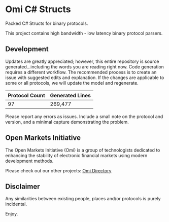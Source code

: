 # Omi C# Structs

Packed C# Structs for binary protocols.

This project contains high bandwidth - low latency binary protocol parsers.


## Development

Updates are greatly appreciated; however, this entire repository is source generated...including the words you are reading right now. Code generation requires a different workflow.  The recommended process is to create an issue with suggested edits and explanation.  If the changes are applicable to some or all protocols, we will update the model and regenerate.

|Protocol Count | Generated Lines|
|--- | ---|
|97 | 269,477|

Please report any errors as issues.  Include a small note on the protocol and version, and a minimal capture demonstrating the problem.

## Open Markets Initiative

The Open Markets Initiative (Omi) is a group of technologists dedicated to enhancing the stability of electronic financial markets using modern development methods.

Please check out our other projects: [Omi Directory](https://github.com/Open-Markets-Initiative/Directory "Open Markets Initiative Repository Directory")

## Disclaimer

Any similarities between existing people, places and/or protocols is purely incidental.

Enjoy.


[Asx.Securities.T24.Itch.v1.13.Organization]: https://github.com/Open-Markets-Initiative/CSharp.Hft.Structs/tree/master/Asx "Australian Securities Exchange"
[Asx.Securities.T24.Itch.v1.13.Structs]: https://github.com/Open-Markets-Initiative/CSharp.Hft.Structs/blob/master/Asx/Asx.Securities.T24.Itch.v1.13.cs "Australian Securities Exchange 1.13 C# Parsers Source File"
[Cboe.Equities.Bzx.OrderEntry.Boe.v2.3.Organization]: https://github.com/Open-Markets-Initiative/CSharp.Hft.Structs/tree/master/Cboe "Chicago Board Options Exchange"
[Cboe.Equities.Bzx.OrderEntry.Boe.v2.3.Structs]: https://github.com/Open-Markets-Initiative/CSharp.Hft.Structs/blob/master/Cboe/Cboe.Equities.Bzx.OrderEntry.Boe.v2.3.cs "Chicago Board Options Exchange 2.3 C# Parsers Source File"
[Cboe.Equities.Edgx.OrderEntry.Boe.v2.3.Organization]: https://github.com/Open-Markets-Initiative/CSharp.Hft.Structs/tree/master/Cboe "Chicago Board Options Exchange"
[Cboe.Equities.Edgx.OrderEntry.Boe.v2.3.Structs]: https://github.com/Open-Markets-Initiative/CSharp.Hft.Structs/blob/master/Cboe/Cboe.Equities.Edgx.OrderEntry.Boe.v2.3.cs "Chicago Board Options Exchange 2.3 C# Parsers Source File"
[Cboe.Futures.DepthOfBook.Pitch.v1.1.6.Organization]: https://github.com/Open-Markets-Initiative/CSharp.Hft.Structs/tree/master/Cboe "Chicago Board Options Exchange"
[Cboe.Futures.DepthOfBook.Pitch.v1.1.6.Structs]: https://github.com/Open-Markets-Initiative/CSharp.Hft.Structs/blob/master/Cboe/Cboe.Futures.DepthOfBook.Pitch.v1.1.6.cs "Chicago Board Options Exchange 1.1.6 C# Parsers Source File"
[Cboe.Options.ComplexDepthOfBook.Pitch.v2.1.18.Organization]: https://github.com/Open-Markets-Initiative/CSharp.Hft.Structs/tree/master/Cboe "Chicago Board Options Exchange"
[Cboe.Options.ComplexDepthOfBook.Pitch.v2.1.18.Structs]: https://github.com/Open-Markets-Initiative/CSharp.Hft.Structs/blob/master/Cboe/Cboe.Options.ComplexDepthOfBook.Pitch.v2.1.18.cs "Chicago Board Options Exchange 2.1.18 C# Parsers Source File"
[Cboe.Options.Bzx.OrderEntry.Boe.v2.10.Organization]: https://github.com/Open-Markets-Initiative/CSharp.Hft.Structs/tree/master/Cboe "Chicago Board Options Exchange"
[Cboe.Options.Bzx.OrderEntry.Boe.v2.10.Structs]: https://github.com/Open-Markets-Initiative/CSharp.Hft.Structs/blob/master/Cboe/Cboe.Options.Bzx.OrderEntry.Boe.v2.10.cs "Chicago Board Options Exchange 2.10 C# Parsers Source File"
[Cboe.Options.C1.AuctionFeed.Pitch.v1.1.1.Organization]: https://github.com/Open-Markets-Initiative/CSharp.Hft.Structs/tree/master/Cboe "Chicago Board Options Exchange"
[Cboe.Options.C1.AuctionFeed.Pitch.v1.1.1.Structs]: https://github.com/Open-Markets-Initiative/CSharp.Hft.Structs/blob/master/Cboe/Cboe.Options.C1.AuctionFeed.Pitch.v1.1.1.cs "Chicago Board Options Exchange 1.1.1 C# Parsers Source File"
[Cboe.Options.C1.OrderEntry.Boe.v2.10.Organization]: https://github.com/Open-Markets-Initiative/CSharp.Hft.Structs/tree/master/Cboe "Chicago Board Options Exchange"
[Cboe.Options.C1.OrderEntry.Boe.v2.10.Structs]: https://github.com/Open-Markets-Initiative/CSharp.Hft.Structs/blob/master/Cboe/Cboe.Options.C1.OrderEntry.Boe.v2.10.cs "Chicago Board Options Exchange 2.10 C# Parsers Source File"
[Cboe.Options.Edgx.AuctionFeed.Pitch.v1.1.1.Organization]: https://github.com/Open-Markets-Initiative/CSharp.Hft.Structs/tree/master/Cboe "Chicago Board Options Exchange"
[Cboe.Options.Edgx.AuctionFeed.Pitch.v1.1.1.Structs]: https://github.com/Open-Markets-Initiative/CSharp.Hft.Structs/blob/master/Cboe/Cboe.Options.Edgx.AuctionFeed.Pitch.v1.1.1.cs "Chicago Board Options Exchange 1.1.1 C# Parsers Source File"
[Cboe.Options.Edgx.OrderEntry.Boe.v2.10.Organization]: https://github.com/Open-Markets-Initiative/CSharp.Hft.Structs/tree/master/Cboe "Chicago Board Options Exchange"
[Cboe.Options.Edgx.OrderEntry.Boe.v2.10.Structs]: https://github.com/Open-Markets-Initiative/CSharp.Hft.Structs/blob/master/Cboe/Cboe.Options.Edgx.OrderEntry.Boe.v2.10.cs "Chicago Board Options Exchange 2.10 C# Parsers Source File"
[Cboe.Options.DepthOfBook.Pitch.v2.39.4.Organization]: https://github.com/Open-Markets-Initiative/CSharp.Hft.Structs/tree/master/Cboe "Chicago Board Options Exchange"
[Cboe.Options.DepthOfBook.Pitch.v2.39.4.Structs]: https://github.com/Open-Markets-Initiative/CSharp.Hft.Structs/blob/master/Cboe/Cboe.Options.DepthOfBook.Pitch.v2.39.4.cs "Chicago Board Options Exchange 2.39.4 C# Parsers Source File"
[Cboe.Options.MarketDataFeed.Csm.v1.4.2.Organization]: https://github.com/Open-Markets-Initiative/CSharp.Hft.Structs/tree/master/Cboe "Chicago Board Options Exchange"
[Cboe.Options.MarketDataFeed.Csm.v1.4.2.Structs]: https://github.com/Open-Markets-Initiative/CSharp.Hft.Structs/blob/master/Cboe/Cboe.Options.MarketDataFeed.Csm.v1.4.2.cs "Chicago Board Options Exchange 1.4.2 C# Parsers Source File"
[Cboe.Options.MarketLevel2.Csm.v1.0.4.Organization]: https://github.com/Open-Markets-Initiative/CSharp.Hft.Structs/tree/master/Cboe "Chicago Board Options Exchange"
[Cboe.Options.MarketLevel2.Csm.v1.0.4.Structs]: https://github.com/Open-Markets-Initiative/CSharp.Hft.Structs/blob/master/Cboe/Cboe.Options.MarketLevel2.Csm.v1.0.4.cs "Chicago Board Options Exchange 1.0.4 C# Parsers Source File"
[Cboe.Options.OpeningAuction.Csm.v1.0.Organization]: https://github.com/Open-Markets-Initiative/CSharp.Hft.Structs/tree/master/Cboe "Chicago Board Options Exchange"
[Cboe.Options.OpeningAuction.Csm.v1.0.Structs]: https://github.com/Open-Markets-Initiative/CSharp.Hft.Structs/blob/master/Cboe/Cboe.Options.OpeningAuction.Csm.v1.0.cs "Chicago Board Options Exchange 1.0 C# Parsers Source File"
[Cme.Futures.Mdp3.Sbe.v1.5.Organization]: https://github.com/Open-Markets-Initiative/CSharp.Hft.Structs/tree/master/Cme "Chicago Mercantile Exchange"
[Cme.Futures.Mdp3.Sbe.v1.5.Structs]: https://github.com/Open-Markets-Initiative/CSharp.Hft.Structs/blob/master/Cme/Cme.Futures.Mdp3.Sbe.v1.5.cs "Chicago Mercantile Exchange 1.5 C# Parsers Source File"
[Cme.Futures.Mdp3.Sbe.v1.6.Organization]: https://github.com/Open-Markets-Initiative/CSharp.Hft.Structs/tree/master/Cme "Chicago Mercantile Exchange"
[Cme.Futures.Mdp3.Sbe.v1.6.Structs]: https://github.com/Open-Markets-Initiative/CSharp.Hft.Structs/blob/master/Cme/Cme.Futures.Mdp3.Sbe.v1.6.cs "Chicago Mercantile Exchange 1.6 C# Parsers Source File"
[Cme.Futures.Mdp3.Sbe.v1.8.Organization]: https://github.com/Open-Markets-Initiative/CSharp.Hft.Structs/tree/master/Cme "Chicago Mercantile Exchange"
[Cme.Futures.Mdp3.Sbe.v1.8.Structs]: https://github.com/Open-Markets-Initiative/CSharp.Hft.Structs/blob/master/Cme/Cme.Futures.Mdp3.Sbe.v1.8.cs "Chicago Mercantile Exchange 1.8 C# Parsers Source File"
[Cme.Futures.Mdp3.Sbe.v1.9.Organization]: https://github.com/Open-Markets-Initiative/CSharp.Hft.Structs/tree/master/Cme "Chicago Mercantile Exchange"
[Cme.Futures.Mdp3.Sbe.v1.9.Structs]: https://github.com/Open-Markets-Initiative/CSharp.Hft.Structs/blob/master/Cme/Cme.Futures.Mdp3.Sbe.v1.9.cs "Chicago Mercantile Exchange 1.9 C# Parsers Source File"
[Cme.Futures.Mdp3.Sbe.v1.10.Organization]: https://github.com/Open-Markets-Initiative/CSharp.Hft.Structs/tree/master/Cme "Chicago Mercantile Exchange"
[Cme.Futures.Mdp3.Sbe.v1.10.Structs]: https://github.com/Open-Markets-Initiative/CSharp.Hft.Structs/blob/master/Cme/Cme.Futures.Mdp3.Sbe.v1.10.cs "Chicago Mercantile Exchange 1.10 C# Parsers Source File"
[Cme.Streamline.Sbe.v8.5.Organization]: https://github.com/Open-Markets-Initiative/CSharp.Hft.Structs/tree/master/Cme "Chicago Mercantile Exchange"
[Cme.Streamline.Sbe.v8.5.Structs]: https://github.com/Open-Markets-Initiative/CSharp.Hft.Structs/blob/master/Cme/Cme.Streamline.Sbe.v8.5.cs "Chicago Mercantile Exchange 8.5 C# Parsers Source File"
[Cme.Streamline.Sbe.v9.5.Organization]: https://github.com/Open-Markets-Initiative/CSharp.Hft.Structs/tree/master/Cme "Chicago Mercantile Exchange"
[Cme.Streamline.Sbe.v9.5.Structs]: https://github.com/Open-Markets-Initiative/CSharp.Hft.Structs/blob/master/Cme/Cme.Streamline.Sbe.v9.5.cs "Chicago Mercantile Exchange 9.5 C# Parsers Source File"
[Cme.Futures.iLink3.Sbe.v8.2.Organization]: https://github.com/Open-Markets-Initiative/CSharp.Hft.Structs/tree/master/Cme "Chicago Mercantile Exchange"
[Cme.Futures.iLink3.Sbe.v8.2.Structs]: https://github.com/Open-Markets-Initiative/CSharp.Hft.Structs/blob/master/Cme/Cme.Futures.iLink3.Sbe.v8.2.cs "Chicago Mercantile Exchange 8.2 C# Parsers Source File"
[Cme.Futures.iLink3.Sbe.v8.3.Organization]: https://github.com/Open-Markets-Initiative/CSharp.Hft.Structs/tree/master/Cme "Chicago Mercantile Exchange"
[Cme.Futures.iLink3.Sbe.v8.3.Structs]: https://github.com/Open-Markets-Initiative/CSharp.Hft.Structs/blob/master/Cme/Cme.Futures.iLink3.Sbe.v8.3.cs "Chicago Mercantile Exchange 8.3 C# Parsers Source File"
[Cme.Futures.iLink3.Sbe.v8.4.Organization]: https://github.com/Open-Markets-Initiative/CSharp.Hft.Structs/tree/master/Cme "Chicago Mercantile Exchange"
[Cme.Futures.iLink3.Sbe.v8.4.Structs]: https://github.com/Open-Markets-Initiative/CSharp.Hft.Structs/blob/master/Cme/Cme.Futures.iLink3.Sbe.v8.4.cs "Chicago Mercantile Exchange 8.4 C# Parsers Source File"
[Cme.Futures.iLink3.Sbe.v8.5.Organization]: https://github.com/Open-Markets-Initiative/CSharp.Hft.Structs/tree/master/Cme "Chicago Mercantile Exchange"
[Cme.Futures.iLink3.Sbe.v8.5.Structs]: https://github.com/Open-Markets-Initiative/CSharp.Hft.Structs/blob/master/Cme/Cme.Futures.iLink3.Sbe.v8.5.cs "Chicago Mercantile Exchange 8.5 C# Parsers Source File"
[Eurex.Derivatives.Eobi.T7.v2.5.Organization]: https://github.com/Open-Markets-Initiative/CSharp.Hft.Structs/tree/master/Eurex "Eurex Exchange"
[Eurex.Derivatives.Eobi.T7.v2.5.Structs]: https://github.com/Open-Markets-Initiative/CSharp.Hft.Structs/blob/master/Eurex/Eurex.Derivatives.Eobi.T7.v2.5.cs "Eurex Exchange 2.5 C# Parsers Source File"
[Eurex.Derivatives.Eobi.T7.v3.0.Organization]: https://github.com/Open-Markets-Initiative/CSharp.Hft.Structs/tree/master/Eurex "Eurex Exchange"
[Eurex.Derivatives.Eobi.T7.v3.0.Structs]: https://github.com/Open-Markets-Initiative/CSharp.Hft.Structs/blob/master/Eurex/Eurex.Derivatives.Eobi.T7.v3.0.cs "Eurex Exchange 3.0 C# Parsers Source File"
[Eurex.Derivatives.Eobi.T7.v4.0.Organization]: https://github.com/Open-Markets-Initiative/CSharp.Hft.Structs/tree/master/Eurex "Eurex Exchange"
[Eurex.Derivatives.Eobi.T7.v4.0.Structs]: https://github.com/Open-Markets-Initiative/CSharp.Hft.Structs/blob/master/Eurex/Eurex.Derivatives.Eobi.T7.v4.0.cs "Eurex Exchange 4.0 C# Parsers Source File"
[Eurex.Derivatives.Eobi.T7.v5.0.Organization]: https://github.com/Open-Markets-Initiative/CSharp.Hft.Structs/tree/master/Eurex "Eurex Exchange"
[Eurex.Derivatives.Eobi.T7.v5.0.Structs]: https://github.com/Open-Markets-Initiative/CSharp.Hft.Structs/blob/master/Eurex/Eurex.Derivatives.Eobi.T7.v5.0.cs "Eurex Exchange 5.0 C# Parsers Source File"
[Eurex.Derivatives.Eobi.T7.v6.0.Organization]: https://github.com/Open-Markets-Initiative/CSharp.Hft.Structs/tree/master/Eurex "Eurex Exchange"
[Eurex.Derivatives.Eobi.T7.v6.0.Structs]: https://github.com/Open-Markets-Initiative/CSharp.Hft.Structs/blob/master/Eurex/Eurex.Derivatives.Eobi.T7.v6.0.cs "Eurex Exchange 6.0 C# Parsers Source File"
[Eurex.Derivatives.Eobi.T7.v6.1.Organization]: https://github.com/Open-Markets-Initiative/CSharp.Hft.Structs/tree/master/Eurex "Eurex Exchange"
[Eurex.Derivatives.Eobi.T7.v6.1.Structs]: https://github.com/Open-Markets-Initiative/CSharp.Hft.Structs/blob/master/Eurex/Eurex.Derivatives.Eobi.T7.v6.1.cs "Eurex Exchange 6.1 C# Parsers Source File"
[Eurex.Derivatives.Eobi.T7.v7.0.Organization]: https://github.com/Open-Markets-Initiative/CSharp.Hft.Structs/tree/master/Eurex "Eurex Exchange"
[Eurex.Derivatives.Eobi.T7.v7.0.Structs]: https://github.com/Open-Markets-Initiative/CSharp.Hft.Structs/blob/master/Eurex/Eurex.Derivatives.Eobi.T7.v7.0.cs "Eurex Exchange 7.0 C# Parsers Source File"
[Eurex.Derivatives.Eobi.T7.v7.1.Organization]: https://github.com/Open-Markets-Initiative/CSharp.Hft.Structs/tree/master/Eurex "Eurex Exchange"
[Eurex.Derivatives.Eobi.T7.v7.1.Structs]: https://github.com/Open-Markets-Initiative/CSharp.Hft.Structs/blob/master/Eurex/Eurex.Derivatives.Eobi.T7.v7.1.cs "Eurex Exchange 7.1 C# Parsers Source File"
[Eurex.Derivatives.Eobi.T7.v8.0.Organization]: https://github.com/Open-Markets-Initiative/CSharp.Hft.Structs/tree/master/Eurex "Eurex Exchange"
[Eurex.Derivatives.Eobi.T7.v8.0.Structs]: https://github.com/Open-Markets-Initiative/CSharp.Hft.Structs/blob/master/Eurex/Eurex.Derivatives.Eobi.T7.v8.0.cs "Eurex Exchange 8.0 C# Parsers Source File"
[Eurex.Derivatives.Eobi.T7.v8.1.Organization]: https://github.com/Open-Markets-Initiative/CSharp.Hft.Structs/tree/master/Eurex "Eurex Exchange"
[Eurex.Derivatives.Eobi.T7.v8.1.Structs]: https://github.com/Open-Markets-Initiative/CSharp.Hft.Structs/blob/master/Eurex/Eurex.Derivatives.Eobi.T7.v8.1.cs "Eurex Exchange 8.1 C# Parsers Source File"
[Eurex.Derivatives.Eti.T7.v2.5.Organization]: https://github.com/Open-Markets-Initiative/CSharp.Hft.Structs/tree/master/Eurex "Eurex Exchange"
[Eurex.Derivatives.Eti.T7.v2.5.Structs]: https://github.com/Open-Markets-Initiative/CSharp.Hft.Structs/blob/master/Eurex/Eurex.Derivatives.Eti.T7.v2.5.cs "Eurex Exchange 2.5 C# Parsers Source File"
[Eurex.Cash.Eti.T7.v5.0.Organization]: https://github.com/Open-Markets-Initiative/CSharp.Hft.Structs/tree/master/Eurex "Eurex Exchange"
[Eurex.Cash.Eti.T7.v5.0.Structs]: https://github.com/Open-Markets-Initiative/CSharp.Hft.Structs/blob/master/Eurex/Eurex.Cash.Eti.T7.v5.0.cs "Eurex Exchange 5.0 C# Parsers Source File"
[Eurex.Derivatives.Eti.T7.v5.0.Organization]: https://github.com/Open-Markets-Initiative/CSharp.Hft.Structs/tree/master/Eurex "Eurex Exchange"
[Eurex.Derivatives.Eti.T7.v5.0.Structs]: https://github.com/Open-Markets-Initiative/CSharp.Hft.Structs/blob/master/Eurex/Eurex.Derivatives.Eti.T7.v5.0.cs "Eurex Exchange 5.0 C# Parsers Source File"
[Eurex.Cash.Eti.T7.v6.0.Organization]: https://github.com/Open-Markets-Initiative/CSharp.Hft.Structs/tree/master/Eurex "Eurex Exchange"
[Eurex.Cash.Eti.T7.v6.0.Structs]: https://github.com/Open-Markets-Initiative/CSharp.Hft.Structs/blob/master/Eurex/Eurex.Cash.Eti.T7.v6.0.cs "Eurex Exchange 6.0 C# Parsers Source File"
[Eurex.Derivatives.Eti.T7.v6.0.Organization]: https://github.com/Open-Markets-Initiative/CSharp.Hft.Structs/tree/master/Eurex "Eurex Exchange"
[Eurex.Derivatives.Eti.T7.v6.0.Structs]: https://github.com/Open-Markets-Initiative/CSharp.Hft.Structs/blob/master/Eurex/Eurex.Derivatives.Eti.T7.v6.0.cs "Eurex Exchange 6.0 C# Parsers Source File"
[Eurex.Cash.Eti.T7.v6.1.Organization]: https://github.com/Open-Markets-Initiative/CSharp.Hft.Structs/tree/master/Eurex "Eurex Exchange"
[Eurex.Cash.Eti.T7.v6.1.Structs]: https://github.com/Open-Markets-Initiative/CSharp.Hft.Structs/blob/master/Eurex/Eurex.Cash.Eti.T7.v6.1.cs "Eurex Exchange 6.1 C# Parsers Source File"
[Eurex.Derivatives.Eti.T7.v6.1.Organization]: https://github.com/Open-Markets-Initiative/CSharp.Hft.Structs/tree/master/Eurex "Eurex Exchange"
[Eurex.Derivatives.Eti.T7.v6.1.Structs]: https://github.com/Open-Markets-Initiative/CSharp.Hft.Structs/blob/master/Eurex/Eurex.Derivatives.Eti.T7.v6.1.cs "Eurex Exchange 6.1 C# Parsers Source File"
[Eurex.Cash.Eti.T7.v7.0.Organization]: https://github.com/Open-Markets-Initiative/CSharp.Hft.Structs/tree/master/Eurex "Eurex Exchange"
[Eurex.Cash.Eti.T7.v7.0.Structs]: https://github.com/Open-Markets-Initiative/CSharp.Hft.Structs/blob/master/Eurex/Eurex.Cash.Eti.T7.v7.0.cs "Eurex Exchange 7.0 C# Parsers Source File"
[Eurex.Derivatives.Eti.T7.v7.0.Organization]: https://github.com/Open-Markets-Initiative/CSharp.Hft.Structs/tree/master/Eurex "Eurex Exchange"
[Eurex.Derivatives.Eti.T7.v7.0.Structs]: https://github.com/Open-Markets-Initiative/CSharp.Hft.Structs/blob/master/Eurex/Eurex.Derivatives.Eti.T7.v7.0.cs "Eurex Exchange 7.0 C# Parsers Source File"
[Eurex.Cash.Eti.T7.v7.1.Organization]: https://github.com/Open-Markets-Initiative/CSharp.Hft.Structs/tree/master/Eurex "Eurex Exchange"
[Eurex.Cash.Eti.T7.v7.1.Structs]: https://github.com/Open-Markets-Initiative/CSharp.Hft.Structs/blob/master/Eurex/Eurex.Cash.Eti.T7.v7.1.cs "Eurex Exchange 7.1 C# Parsers Source File"
[Eurex.Derivatives.Eti.T7.v7.1.Organization]: https://github.com/Open-Markets-Initiative/CSharp.Hft.Structs/tree/master/Eurex "Eurex Exchange"
[Eurex.Derivatives.Eti.T7.v7.1.Structs]: https://github.com/Open-Markets-Initiative/CSharp.Hft.Structs/blob/master/Eurex/Eurex.Derivatives.Eti.T7.v7.1.cs "Eurex Exchange 7.1 C# Parsers Source File"
[Eurex.Cash.Eti.T7.v5.0.Organization]: https://github.com/Open-Markets-Initiative/CSharp.Hft.Structs/tree/master/Eurex "Eurex Exchange"
[Eurex.Cash.Eti.T7.v5.0.Structs]: https://github.com/Open-Markets-Initiative/CSharp.Hft.Structs/blob/master/Eurex/Eurex.Cash.Eti.T7.v5.0.cs "Eurex Exchange 5.0 C# Parsers Source File"
[Eurex.Derivatives.Eti.T7.v8.0.Organization]: https://github.com/Open-Markets-Initiative/CSharp.Hft.Structs/tree/master/Eurex "Eurex Exchange"
[Eurex.Derivatives.Eti.T7.v8.0.Structs]: https://github.com/Open-Markets-Initiative/CSharp.Hft.Structs/blob/master/Eurex/Eurex.Derivatives.Eti.T7.v8.0.cs "Eurex Exchange 8.0 C# Parsers Source File"
[Eurex.Cash.Eti.T7.v8.1.Organization]: https://github.com/Open-Markets-Initiative/CSharp.Hft.Structs/tree/master/Eurex "Eurex Exchange"
[Eurex.Cash.Eti.T7.v8.1.Structs]: https://github.com/Open-Markets-Initiative/CSharp.Hft.Structs/blob/master/Eurex/Eurex.Cash.Eti.T7.v8.1.cs "Eurex Exchange 8.1 C# Parsers Source File"
[Eurex.Derivatives.Eti.T7.v8.1.Organization]: https://github.com/Open-Markets-Initiative/CSharp.Hft.Structs/tree/master/Eurex "Eurex Exchange"
[Eurex.Derivatives.Eti.T7.v8.1.Structs]: https://github.com/Open-Markets-Initiative/CSharp.Hft.Structs/blob/master/Eurex/Eurex.Derivatives.Eti.T7.v8.1.cs "Eurex Exchange 8.1 C# Parsers Source File"
[Ice.Futures.Mdf.iMpact.v1.1.24.Organization]: https://github.com/Open-Markets-Initiative/CSharp.Hft.Structs/tree/master/Ice "Intercontinental Exchange"
[Ice.Futures.Mdf.iMpact.v1.1.24.Structs]: https://github.com/Open-Markets-Initiative/CSharp.Hft.Structs/blob/master/Ice/Ice.Futures.Mdf.iMpact.v1.1.24.cs "Intercontinental Exchange 1.1.24 C# Parsers Source File"
[Ice.Futures.Mdf.iMpact.v1.1.33.Organization]: https://github.com/Open-Markets-Initiative/CSharp.Hft.Structs/tree/master/Ice "Intercontinental Exchange"
[Ice.Futures.Mdf.iMpact.v1.1.33.Structs]: https://github.com/Open-Markets-Initiative/CSharp.Hft.Structs/blob/master/Ice/Ice.Futures.Mdf.iMpact.v1.1.33.cs "Intercontinental Exchange 1.1.33 C# Parsers Source File"
[Ice.Futures.Mdf.iMpact.v1.1.34.Organization]: https://github.com/Open-Markets-Initiative/CSharp.Hft.Structs/tree/master/Ice "Intercontinental Exchange"
[Ice.Futures.Mdf.iMpact.v1.1.34.Structs]: https://github.com/Open-Markets-Initiative/CSharp.Hft.Structs/blob/master/Ice/Ice.Futures.Mdf.iMpact.v1.1.34.cs "Intercontinental Exchange 1.1.34 C# Parsers Source File"
[Miax.Options.cTom.Mach.v1.1.Organization]: https://github.com/Open-Markets-Initiative/CSharp.Hft.Structs/tree/master/Miax "Miami International Securities Exchange"
[Miax.Options.cTom.Mach.v1.1.Structs]: https://github.com/Open-Markets-Initiative/CSharp.Hft.Structs/blob/master/Miax/Miax.Options.cTom.Mach.v1.1.cs "Miami International Securities Exchange 1.1 C# Parsers Source File"
[Miax.Options.cTom.Mach.v1.3.Organization]: https://github.com/Open-Markets-Initiative/CSharp.Hft.Structs/tree/master/Miax "Miami International Securities Exchange"
[Miax.Options.cTom.Mach.v1.3.Structs]: https://github.com/Open-Markets-Initiative/CSharp.Hft.Structs/blob/master/Miax/Miax.Options.cTom.Mach.v1.3.cs "Miami International Securities Exchange 1.3 C# Parsers Source File"
[Miax.Options.Tom.Mach.v1.9.Organization]: https://github.com/Open-Markets-Initiative/CSharp.Hft.Structs/tree/master/Miax "Miami International Securities Exchange"
[Miax.Options.Tom.Mach.v1.9.Structs]: https://github.com/Open-Markets-Initiative/CSharp.Hft.Structs/blob/master/Miax/Miax.Options.Tom.Mach.v1.9.cs "Miami International Securities Exchange 1.9 C# Parsers Source File"
[Miax.Options.Tom.Mach.v2.2.Organization]: https://github.com/Open-Markets-Initiative/CSharp.Hft.Structs/tree/master/Miax "Miami International Securities Exchange"
[Miax.Options.Tom.Mach.v2.2.Structs]: https://github.com/Open-Markets-Initiative/CSharp.Hft.Structs/blob/master/Miax/Miax.Options.Tom.Mach.v2.2.cs "Miami International Securities Exchange 2.2 C# Parsers Source File"
[Miax.Options.Tom.Mach.v2.3.Organization]: https://github.com/Open-Markets-Initiative/CSharp.Hft.Structs/tree/master/Miax "Miami International Securities Exchange"
[Miax.Options.Tom.Mach.v2.3.Structs]: https://github.com/Open-Markets-Initiative/CSharp.Hft.Structs/blob/master/Miax/Miax.Options.Tom.Mach.v2.3.cs "Miami International Securities Exchange 2.3 C# Parsers Source File"
[Miax.Pearl.Tom.Mach.v1.0.Organization]: https://github.com/Open-Markets-Initiative/CSharp.Hft.Structs/tree/master/Miax "Miami International Securities Exchange"
[Miax.Pearl.Tom.Mach.v1.0.Structs]: https://github.com/Open-Markets-Initiative/CSharp.Hft.Structs/blob/master/Miax/Miax.Pearl.Tom.Mach.v1.0.cs "Miami International Securities Exchange 1.0 C# Parsers Source File"
[Nasdaq.Bx.Equities.TotalView.Itch.v5.0.Organization]: https://github.com/Open-Markets-Initiative/CSharp.Hft.Structs/tree/master/Nasdaq "National Association of Securities Dealers Automated Quotations"
[Nasdaq.Bx.Equities.TotalView.Itch.v5.0.Structs]: https://github.com/Open-Markets-Initiative/CSharp.Hft.Structs/blob/master/Nasdaq/Nasdaq.Bx.Equities.TotalView.Itch.v5.0.cs "National Association of Securities Dealers Automated Quotations 5.0 C# Parsers Source File"
[Nasdaq.Bx.Equities.Orders.Ouch.v4.2.Organization]: https://github.com/Open-Markets-Initiative/CSharp.Hft.Structs/tree/master/Nasdaq "National Association of Securities Dealers Automated Quotations"
[Nasdaq.Bx.Equities.Orders.Ouch.v4.2.Structs]: https://github.com/Open-Markets-Initiative/CSharp.Hft.Structs/blob/master/Nasdaq/Nasdaq.Bx.Equities.Orders.Ouch.v4.2.cs "National Association of Securities Dealers Automated Quotations 4.2 C# Parsers Source File"
[Nasdaq.Bx.Options.TopOfMarket.Itch.v1.2.Organization]: https://github.com/Open-Markets-Initiative/CSharp.Hft.Structs/tree/master/Nasdaq "National Association of Securities Dealers Automated Quotations"
[Nasdaq.Bx.Options.TopOfMarket.Itch.v1.2.Structs]: https://github.com/Open-Markets-Initiative/CSharp.Hft.Structs/blob/master/Nasdaq/Nasdaq.Bx.Options.TopOfMarket.Itch.v1.2.cs "National Association of Securities Dealers Automated Quotations 1.2 C# Parsers Source File"
[Nasdaq.Bx.Options.DepthOfMarket.Itch.v1.3.Organization]: https://github.com/Open-Markets-Initiative/CSharp.Hft.Structs/tree/master/Nasdaq "National Association of Securities Dealers Automated Quotations"
[Nasdaq.Bx.Options.DepthOfMarket.Itch.v1.3.Structs]: https://github.com/Open-Markets-Initiative/CSharp.Hft.Structs/blob/master/Nasdaq/Nasdaq.Bx.Options.DepthOfMarket.Itch.v1.3.cs "National Association of Securities Dealers Automated Quotations 1.3 C# Parsers Source File"
[Nasdaq.Ise.OrderComboFeed.Itch.v1.1.Organization]: https://github.com/Open-Markets-Initiative/CSharp.Hft.Structs/tree/master/Nasdaq "National Association of Securities Dealers Automated Quotations"
[Nasdaq.Ise.OrderComboFeed.Itch.v1.1.Structs]: https://github.com/Open-Markets-Initiative/CSharp.Hft.Structs/blob/master/Nasdaq/Nasdaq.Ise.OrderComboFeed.Itch.v1.1.cs "National Association of Securities Dealers Automated Quotations 1.1 C# Parsers Source File"
[Nasdaq.Ise.OrderFeed.Itch.v1.1.Organization]: https://github.com/Open-Markets-Initiative/CSharp.Hft.Structs/tree/master/Nasdaq "National Association of Securities Dealers Automated Quotations"
[Nasdaq.Ise.OrderFeed.Itch.v1.1.Structs]: https://github.com/Open-Markets-Initiative/CSharp.Hft.Structs/blob/master/Nasdaq/Nasdaq.Ise.OrderFeed.Itch.v1.1.cs "National Association of Securities Dealers Automated Quotations 1.1 C# Parsers Source File"
[Nasdaq.Ise.TopComboQuoteFeed.Itch.v1.0.Organization]: https://github.com/Open-Markets-Initiative/CSharp.Hft.Structs/tree/master/Nasdaq "National Association of Securities Dealers Automated Quotations"
[Nasdaq.Ise.TopComboQuoteFeed.Itch.v1.0.Structs]: https://github.com/Open-Markets-Initiative/CSharp.Hft.Structs/blob/master/Nasdaq/Nasdaq.Ise.TopComboQuoteFeed.Itch.v1.0.cs "National Association of Securities Dealers Automated Quotations 1.0 C# Parsers Source File"
[Nasdaq.Nom.Bono.Itch.v3.2.Organization]: https://github.com/Open-Markets-Initiative/CSharp.Hft.Structs/tree/master/Nasdaq "National Association of Securities Dealers Automated Quotations"
[Nasdaq.Nom.Bono.Itch.v3.2.Structs]: https://github.com/Open-Markets-Initiative/CSharp.Hft.Structs/blob/master/Nasdaq/Nasdaq.Nom.Bono.Itch.v3.2.cs "National Association of Securities Dealers Automated Quotations 3.2 C# Parsers Source File"
[Nasdaq.Nom.Itto.Itch.v4.0.Organization]: https://github.com/Open-Markets-Initiative/CSharp.Hft.Structs/tree/master/Nasdaq "National Association of Securities Dealers Automated Quotations"
[Nasdaq.Nom.Itto.Itch.v4.0.Structs]: https://github.com/Open-Markets-Initiative/CSharp.Hft.Structs/blob/master/Nasdaq/Nasdaq.Nom.Itto.Itch.v4.0.cs "National Association of Securities Dealers Automated Quotations 4.0 C# Parsers Source File"
[Nasdaq.Phlx.MarketDepth.Itch.v1.5.Organization]: https://github.com/Open-Markets-Initiative/CSharp.Hft.Structs/tree/master/Nasdaq "National Association of Securities Dealers Automated Quotations"
[Nasdaq.Phlx.MarketDepth.Itch.v1.5.Structs]: https://github.com/Open-Markets-Initiative/CSharp.Hft.Structs/blob/master/Nasdaq/Nasdaq.Phlx.MarketDepth.Itch.v1.5.cs "National Association of Securities Dealers Automated Quotations 1.5 C# Parsers Source File"
[Nasdaq.Phlx.MarketDepth.Itch.v1.6.Organization]: https://github.com/Open-Markets-Initiative/CSharp.Hft.Structs/tree/master/Nasdaq "National Association of Securities Dealers Automated Quotations"
[Nasdaq.Phlx.MarketDepth.Itch.v1.6.Structs]: https://github.com/Open-Markets-Initiative/CSharp.Hft.Structs/blob/master/Nasdaq/Nasdaq.Phlx.MarketDepth.Itch.v1.6.cs "National Association of Securities Dealers Automated Quotations 1.6 C# Parsers Source File"
[Nasdaq.Phlx.Orders.Itch.v1.9.Organization]: https://github.com/Open-Markets-Initiative/CSharp.Hft.Structs/tree/master/Nasdaq "National Association of Securities Dealers Automated Quotations"
[Nasdaq.Phlx.Orders.Itch.v1.9.Structs]: https://github.com/Open-Markets-Initiative/CSharp.Hft.Structs/blob/master/Nasdaq/Nasdaq.Phlx.Orders.Itch.v1.9.cs "National Association of Securities Dealers Automated Quotations 1.9 C# Parsers Source File"
[Nasdaq.Phlx.Topo.Itch.v3.3.Organization]: https://github.com/Open-Markets-Initiative/CSharp.Hft.Structs/tree/master/Nasdaq "National Association of Securities Dealers Automated Quotations"
[Nasdaq.Phlx.Topo.Itch.v3.3.Structs]: https://github.com/Open-Markets-Initiative/CSharp.Hft.Structs/blob/master/Nasdaq/Nasdaq.Phlx.Topo.Itch.v3.3.cs "National Association of Securities Dealers Automated Quotations 3.3 C# Parsers Source File"
[Nasdaq.Psx.LastSale.Itch.v2.1.Organization]: https://github.com/Open-Markets-Initiative/CSharp.Hft.Structs/tree/master/Nasdaq "National Association of Securities Dealers Automated Quotations"
[Nasdaq.Psx.LastSale.Itch.v2.1.Structs]: https://github.com/Open-Markets-Initiative/CSharp.Hft.Structs/blob/master/Nasdaq/Nasdaq.Psx.LastSale.Itch.v2.1.cs "National Association of Securities Dealers Automated Quotations 2.1 C# Parsers Source File"
[Nasdaq.Psx.TotalView.Itch.v5.0.Organization]: https://github.com/Open-Markets-Initiative/CSharp.Hft.Structs/tree/master/Nasdaq "National Association of Securities Dealers Automated Quotations"
[Nasdaq.Psx.TotalView.Itch.v5.0.Structs]: https://github.com/Open-Markets-Initiative/CSharp.Hft.Structs/blob/master/Nasdaq/Nasdaq.Psx.TotalView.Itch.v5.0.cs "National Association of Securities Dealers Automated Quotations 5.0 C# Parsers Source File"
[Nasdaq.Psx.Bbo.Itch.v2.1.Organization]: https://github.com/Open-Markets-Initiative/CSharp.Hft.Structs/tree/master/Nasdaq "National Association of Securities Dealers Automated Quotations"
[Nasdaq.Psx.Bbo.Itch.v2.1.Structs]: https://github.com/Open-Markets-Initiative/CSharp.Hft.Structs/blob/master/Nasdaq/Nasdaq.Psx.Bbo.Itch.v2.1.cs "National Association of Securities Dealers Automated Quotations 2.1 C# Parsers Source File"
[Nasdaq.Psx.Orders.Ouch.v4.2.Organization]: https://github.com/Open-Markets-Initiative/CSharp.Hft.Structs/tree/master/Nasdaq "National Association of Securities Dealers Automated Quotations"
[Nasdaq.Psx.Orders.Ouch.v4.2.Structs]: https://github.com/Open-Markets-Initiative/CSharp.Hft.Structs/blob/master/Nasdaq/Nasdaq.Psx.Orders.Ouch.v4.2.cs "National Association of Securities Dealers Automated Quotations 4.2 C# Parsers Source File"
[Nasdaq.Equities.Aggregated.Itch.v2.0.Organization]: https://github.com/Open-Markets-Initiative/CSharp.Hft.Structs/tree/master/Nasdaq "National Association of Securities Dealers Automated Quotations"
[Nasdaq.Equities.Aggregated.Itch.v2.0.Structs]: https://github.com/Open-Markets-Initiative/CSharp.Hft.Structs/blob/master/Nasdaq/Nasdaq.Equities.Aggregated.Itch.v2.0.cs "National Association of Securities Dealers Automated Quotations 2.0 C# Parsers Source File"
[Nasdaq.Equities.Level2.Itch.v2.0.Organization]: https://github.com/Open-Markets-Initiative/CSharp.Hft.Structs/tree/master/Nasdaq "National Association of Securities Dealers Automated Quotations"
[Nasdaq.Equities.Level2.Itch.v2.0.Structs]: https://github.com/Open-Markets-Initiative/CSharp.Hft.Structs/blob/master/Nasdaq/Nasdaq.Equities.Level2.Itch.v2.0.cs "National Association of Securities Dealers Automated Quotations 2.0 C# Parsers Source File"
[Nasdaq.Equities.Noi.Itch.v3.0.Organization]: https://github.com/Open-Markets-Initiative/CSharp.Hft.Structs/tree/master/Nasdaq "National Association of Securities Dealers Automated Quotations"
[Nasdaq.Equities.Noi.Itch.v3.0.Structs]: https://github.com/Open-Markets-Initiative/CSharp.Hft.Structs/blob/master/Nasdaq/Nasdaq.Equities.Noi.Itch.v3.0.cs "National Association of Securities Dealers Automated Quotations 3.0 C# Parsers Source File"
[Nasdaq.Equities.Orders.Ouch.v4.2.Organization]: https://github.com/Open-Markets-Initiative/CSharp.Hft.Structs/tree/master/Nasdaq "National Association of Securities Dealers Automated Quotations"
[Nasdaq.Equities.Orders.Ouch.v4.2.Structs]: https://github.com/Open-Markets-Initiative/CSharp.Hft.Structs/blob/master/Nasdaq/Nasdaq.Equities.Orders.Ouch.v4.2.cs "National Association of Securities Dealers Automated Quotations 4.2 C# Parsers Source File"
[Nasdaq.Equities.TotalView.Itch.v4.1.Organization]: https://github.com/Open-Markets-Initiative/CSharp.Hft.Structs/tree/master/Nasdaq "National Association of Securities Dealers Automated Quotations"
[Nasdaq.Equities.TotalView.Itch.v4.1.Structs]: https://github.com/Open-Markets-Initiative/CSharp.Hft.Structs/blob/master/Nasdaq/Nasdaq.Equities.TotalView.Itch.v4.1.cs "National Association of Securities Dealers Automated Quotations 4.1 C# Parsers Source File"
[Nasdaq.Equities.TotalView.Itch.v5.0.Organization]: https://github.com/Open-Markets-Initiative/CSharp.Hft.Structs/tree/master/Nasdaq "National Association of Securities Dealers Automated Quotations"
[Nasdaq.Equities.TotalView.Itch.v5.0.Structs]: https://github.com/Open-Markets-Initiative/CSharp.Hft.Structs/blob/master/Nasdaq/Nasdaq.Equities.TotalView.Itch.v5.0.cs "National Association of Securities Dealers Automated Quotations 5.0 C# Parsers Source File"
[Nyse.Amex.Equities.OpenBook.Ultra.v2.1.b.Organization]: https://github.com/Open-Markets-Initiative/CSharp.Hft.Structs/tree/master/Nyse "New York Stock Exchange"
[Nyse.Amex.Equities.OpenBook.Ultra.v2.1.b.Structs]: https://github.com/Open-Markets-Initiative/CSharp.Hft.Structs/blob/master/Nyse/Nyse.Amex.Equities.OpenBook.Ultra.v2.1.b.cs "New York Stock Exchange 2.1.b C# Parsers Source File"
[Nyse.Equities.OpenBook.Ultra.v2.1.b.Organization]: https://github.com/Open-Markets-Initiative/CSharp.Hft.Structs/tree/master/Nyse "New York Stock Exchange"
[Nyse.Equities.OpenBook.Ultra.v2.1.b.Structs]: https://github.com/Open-Markets-Initiative/CSharp.Hft.Structs/blob/master/Nyse/Nyse.Equities.OpenBook.Ultra.v2.1.b.cs "New York Stock Exchange 2.1.b C# Parsers Source File"
[Nyse.Equities.Amex.IntegratedFeed.Xdp.v2.1.g.Organization]: https://github.com/Open-Markets-Initiative/CSharp.Hft.Structs/tree/master/Nyse "New York Stock Exchange"
[Nyse.Equities.Amex.IntegratedFeed.Xdp.v2.1.g.Structs]: https://github.com/Open-Markets-Initiative/CSharp.Hft.Structs/blob/master/Nyse/Nyse.Equities.Amex.IntegratedFeed.Xdp.v2.1.g.cs "New York Stock Exchange 2.1.g C# Parsers Source File"
[Nyse.Equities.Arca.Bbo.Xdp.v2.4.c.Organization]: https://github.com/Open-Markets-Initiative/CSharp.Hft.Structs/tree/master/Nyse "New York Stock Exchange"
[Nyse.Equities.Arca.Bbo.Xdp.v2.4.c.Structs]: https://github.com/Open-Markets-Initiative/CSharp.Hft.Structs/blob/master/Nyse/Nyse.Equities.Arca.Bbo.Xdp.v2.4.c.cs "New York Stock Exchange 2.4.c C# Parsers Source File"
[Nyse.Equities.Bbo.Xdp.v2.4.g.Organization]: https://github.com/Open-Markets-Initiative/CSharp.Hft.Structs/tree/master/Nyse "New York Stock Exchange"
[Nyse.Equities.Bbo.Xdp.v2.4.g.Structs]: https://github.com/Open-Markets-Initiative/CSharp.Hft.Structs/blob/master/Nyse/Nyse.Equities.Bbo.Xdp.v2.4.g.cs "New York Stock Exchange 2.4.g C# Parsers Source File"
[Nyse.Equities.Bqt.Xdp.v1.7.a.Organization]: https://github.com/Open-Markets-Initiative/CSharp.Hft.Structs/tree/master/Nyse "New York Stock Exchange"
[Nyse.Equities.Bqt.Xdp.v1.7.a.Structs]: https://github.com/Open-Markets-Initiative/CSharp.Hft.Structs/blob/master/Nyse/Nyse.Equities.Bqt.Xdp.v1.7.a.cs "New York Stock Exchange 1.7.a C# Parsers Source File"
[Nyse.Equities.Bqt.Xdp.v2.1.a.Organization]: https://github.com/Open-Markets-Initiative/CSharp.Hft.Structs/tree/master/Nyse "New York Stock Exchange"
[Nyse.Equities.Bqt.Xdp.v2.1.a.Structs]: https://github.com/Open-Markets-Initiative/CSharp.Hft.Structs/blob/master/Nyse/Nyse.Equities.Bqt.Xdp.v2.1.a.cs "New York Stock Exchange 2.1.a C# Parsers Source File"
[Nyse.Equities.ImbalancesFeed.Xdp.v2.1.f.Organization]: https://github.com/Open-Markets-Initiative/CSharp.Hft.Structs/tree/master/Nyse "New York Stock Exchange"
[Nyse.Equities.ImbalancesFeed.Xdp.v2.1.f.Structs]: https://github.com/Open-Markets-Initiative/CSharp.Hft.Structs/blob/master/Nyse/Nyse.Equities.ImbalancesFeed.Xdp.v2.1.f.cs "New York Stock Exchange 2.1.f C# Parsers Source File"
[Nyse.Equities.ImbalancesFeed.Xdp.v2.2.a.Organization]: https://github.com/Open-Markets-Initiative/CSharp.Hft.Structs/tree/master/Nyse "New York Stock Exchange"
[Nyse.Equities.ImbalancesFeed.Xdp.v2.2.a.Structs]: https://github.com/Open-Markets-Initiative/CSharp.Hft.Structs/blob/master/Nyse/Nyse.Equities.ImbalancesFeed.Xdp.v2.2.a.cs "New York Stock Exchange 2.2.a C# Parsers Source File"
[Nyse.Equities.IntegratedFeed.Xdp.v2.1.g.Organization]: https://github.com/Open-Markets-Initiative/CSharp.Hft.Structs/tree/master/Nyse "New York Stock Exchange"
[Nyse.Equities.IntegratedFeed.Xdp.v2.1.g.Structs]: https://github.com/Open-Markets-Initiative/CSharp.Hft.Structs/blob/master/Nyse/Nyse.Equities.IntegratedFeed.Xdp.v2.1.g.cs "New York Stock Exchange 2.1.g C# Parsers Source File"
[Nyse.Options.ComplexFeed.Xdp.v1.3.a.Organization]: https://github.com/Open-Markets-Initiative/CSharp.Hft.Structs/tree/master/Nyse "New York Stock Exchange"
[Nyse.Options.ComplexFeed.Xdp.v1.3.a.Structs]: https://github.com/Open-Markets-Initiative/CSharp.Hft.Structs/blob/master/Nyse/Nyse.Options.ComplexFeed.Xdp.v1.3.a.cs "New York Stock Exchange 1.3.a C# Parsers Source File"
[Nyse.Options.DeepFeed.Xdp.v1.3.a.Organization]: https://github.com/Open-Markets-Initiative/CSharp.Hft.Structs/tree/master/Nyse "New York Stock Exchange"
[Nyse.Options.DeepFeed.Xdp.v1.3.a.Structs]: https://github.com/Open-Markets-Initiative/CSharp.Hft.Structs/blob/master/Nyse/Nyse.Options.DeepFeed.Xdp.v1.3.a.cs "New York Stock Exchange 1.3.a C# Parsers Source File"
[Nyse.Options.TopFeed.Xdp.v1.3.a.Organization]: https://github.com/Open-Markets-Initiative/CSharp.Hft.Structs/tree/master/Nyse "New York Stock Exchange"
[Nyse.Options.TopFeed.Xdp.v1.3.a.Structs]: https://github.com/Open-Markets-Initiative/CSharp.Hft.Structs/blob/master/Nyse/Nyse.Options.TopFeed.Xdp.v1.3.a.cs "New York Stock Exchange 1.3.a C# Parsers Source File"
[Siac.Opra.Recipient.Obi.v4.0.Organization]: https://github.com/Open-Markets-Initiative/CSharp.Hft.Structs/tree/master/Siac "Securities Industry Automation Corporation"
[Siac.Opra.Recipient.Obi.v4.0.Structs]: https://github.com/Open-Markets-Initiative/CSharp.Hft.Structs/blob/master/Siac/Siac.Opra.Recipient.Obi.v4.0.cs "Securities Industry Automation Corporation 4.0 C# Parsers Source File"
[Siac.Cqs.Output.Cta.v1.91.Organization]: https://github.com/Open-Markets-Initiative/CSharp.Hft.Structs/tree/master/Siac "Securities Industry Automation Corporation"
[Siac.Cqs.Output.Cta.v1.91.Structs]: https://github.com/Open-Markets-Initiative/CSharp.Hft.Structs/blob/master/Siac/Siac.Cqs.Output.Cta.v1.91.cs "Securities Industry Automation Corporation 1.91 C# Parsers Source File"
